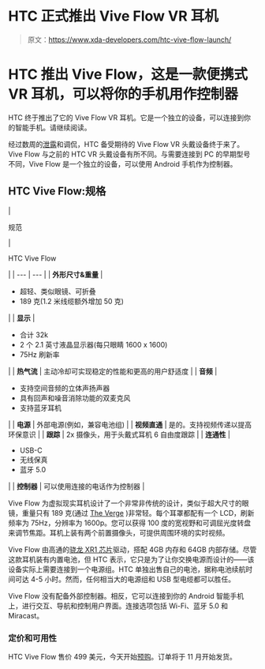 # HTC 正式推出 Vive Flow VR 耳机

> 原文：<https://www.xda-developers.com/htc-vive-flow-launch/>

# HTC 推出 Vive Flow，这是一款便携式 VR 耳机，可以将你的手机用作控制器

HTC 终于推出了它的 Vive Flow VR 耳机。它是一个独立的设备，可以连接到你的智能手机。请继续阅读。

经过数周的[泄露](https://www.xda-developers.com/htc-vive-flow-leaks/)和调侃，HTC 备受期待的 Vive Flow VR 头戴设备终于来了。Vive Flow 与之前的 HTC VR 头戴设备有所不同。与需要连接到 PC 的早期型号不同，Vive Flow 是一个独立的设备，可以使用 Android 手机作为控制器。

## HTC Vive Flow:规格

| 

规范

 | 

HTC Vive Flow

 |
| --- | --- |
| **外形尺寸&重量** | 

*   超轻、类似眼镜、可折叠
*   189 克(1.2 米线缆额外增加 50 克)

 |
| **显示** | 

*   合计 32k
*   2 个 2.1 英寸液晶显示器(每只眼睛 1600 x 1600)
*   75Hz 刷新率

 |
| **热气流** | 主动冷却可实现稳定的性能和更高的用户舒适度 |
| **音频** | 

*   支持空间音频的立体声扬声器
*   具有回声和噪音消除功能的双麦克风
*   支持蓝牙耳机

 |
| **电源** | 外部电源(例如，兼容电池组) |
| **视频直通** | 是的。支持视频传递以提高环保意识 |
| **跟踪** | 2x 摄像头，用于头戴式耳机 6 自由度跟踪 |
| **连通性** | 

*   USB-C
*   无线保真
*   蓝牙 5.0

 |
| **控制器** | 可以使用连接的电话作为控制器 |

Vive Flow 为虚拟现实耳机设计了一个非常非传统的设计，类似于超大尺寸的眼镜，重量只有 189 克(通过 [The Verge](https://www.theverge.com/2021/10/14/22713276/htc-vive-flow-vr-headset-launch-price-hands-on) )非常轻。每个耳罩都配有一个 LCD，刷新频率为 75Hz，分辨率为 1600p。您可以获得 100 度的宽视野和可调屈光度转盘来调节焦距。耳机上装有两个前置摄像头，可提供周围环境的实时视频。

Vive Flow 由高通的[骁龙 XR1 芯片](https://www.xda-developers.com/the-qualcomm-snapdragon-xr1-is-a-chip-for-dedicated-ar-vr-headsets/)驱动，搭配 4GB 内存和 64GB 内部存储。尽管这款耳机装有内置电池，但 HTC 表示，它只是为了让你交换电源而设计的——该设备实际上需要连接到一个电源组。HTC 单独出售自己的电池，据称电池续航时间可达 4-5 小时。然而，任何相当大的电源组和 USB 型电缆都可以胜任。

Vive Flow 没有配备外部控制器。相反，它可以连接到你的 Android 智能手机上，进行交互、导航和控制用户界面。连接选项包括 Wi-Fi、蓝牙 5.0 和 Miracast。

### 定价和可用性

HTC Vive Flow 售价 499 美元，今天开始[预购](https://www.vive.com/us/product/vive-flow/overview/)。订单将于 11 月开始发货。